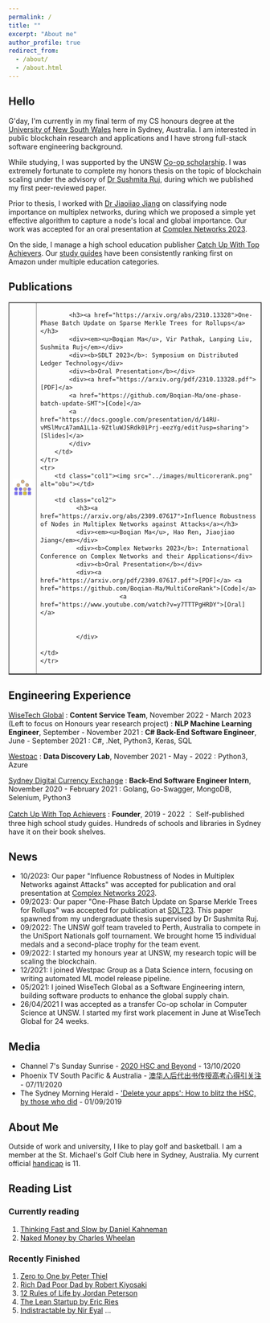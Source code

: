 ```yaml
---
permalink: /
title: ""
excerpt: "About me"
author_profile: true
redirect_from:
  - /about/
  - /about.html
---
```


## Hello

G'day, I'm currently in my final term of my CS honours degree at the [University of New South Wales](https://www.unsw.edu.au/) here in Sydney, Australia. I am interested in public blockchain research and applications and I have strong full-stack software engineering background.

While studying, I was supported by the UNSW [Co-op scholarship](https://www.co-op.unsw.edu.au/). I was extremely fortunate to complete my honors thesis on the topic of blockchain scaling under the advisory of [Dr Sushmita Ruj](https://research.unsw.edu.au/people/dr-sushmita-ruj-0), during which we published my first peer-reviewed paper.

Prior to thesis, I worked with [Dr Jiaojiao Jiang](https://research.unsw.edu.au/people/dr-jiaojiao-jiang) on classifying node importance on multiplex networks, during which we proposed a simple yet effective algorithm to capture a node's local and global importance. Our work was accepted for an oral presentation at [Complex Networks 2023](https://complexnetworks.org/).

<!-- ### Why Blockchain?

Early on in my undergraduate studies, I interests leaned more towards machine learning and data science. In 2021, at the height of the NFT bull market, I experience first hand the poor scalability issue of Ethereum by paying $90 gas fee on a $30 NFT ([view tx here](https://etherscan.io/tx/0x31fc76f46eee32d9ea8142faf1fe30414c04a5e96744dde8e8e96a8ce99290f5)). Overlooking the hype and the FUD during the bull market, I began learning about the fundamentals of blockchain.

Right before it was time to select my thesis topic, I took a blockchain software course ([COMP6452](https://www.handbook.unsw.edu.au/undergraduate/courses/2024/COMP6452?year=2024)) that completely changed my outlook on the potential impact of blockchain technology. I see blockchain as a tool to democratize global finance participation. -->

On the side, I manage a high school education publisher [Catch Up With Top Achievers](http://Top-Achievers.com.au "Catch Up With Top Achievers"). Our [study guides](https://www.amazon.com.au/s?k=Tree+Niu+Bee+Pty.Ltd&i=digital-text&dc&ref=a9_asc_1 "Study guides") have been consistently ranking first on Amazon under multiple education categories.

## Publications

<table border="1">
    <tr>
        <td class="col1"><img src="../images/obu.png" alt="obu"></td>
        <td class="col2">
        
            <h3><a href="https://arxiv.org/abs/2310.13328">One-Phase Batch Update on Sparse Merkle Trees for Rollups</a></h3>
            <div><em><u>Boqian Ma</u>, Vir Pathak, Lanping Liu, Sushmita Ruj</em></div>
            <div><b>SDLT 2023</b>: Symposium on Distributed Ledger Technology</div>
            <div><b>Oral Presentation</b></div>
            <div><a href="https://arxiv.org/pdf/2310.13328.pdf">[PDF]</a> 
            <a href="https://github.com/Boqian-Ma/one-phase-batch-update-SMT">[Code]</a>
            <a href="https://docs.google.com/presentation/d/14RU-vMSlMvcA7amA1L1a-9ZtluWJSRdk01Prj-eezYg/edit?usp=sharing">[Slides]</a>             
            </div>
        </td>
    </tr>
    <tr>
        <td class="col1"><img src="../images/multicorerank.png" alt="obu"></td>

        <td class="col2">
              <h3><a href="https://arxiv.org/abs/2309.07617">Influence Robustness of Nodes in Multiplex Networks against Attacks</a></h3>
              <div><em><u>Boqian Ma</u>, Hao Ren, Jiaojiao Jiang</em></div>
              <div><b>Complex Networks 2023</b>: International Conference on Complex Networks and their Applications</div>
              <div><b>Oral Presentation</b></div>
              <div><a href="https://arxiv.org/pdf/2309.07617.pdf">[PDF]</a> <a href="https://github.com/Boqian-Ma/MultiCoreRank">[Code]</a>
                          <a href="https://www.youtube.com/watch?v=y7TTTPgHRDY">[Oral]</a>


              </div>

    </td>
    </tr>

</table>

## Engineering Experience

[WiseTech Global](https://www.wisetechglobal.com/ "WiseTech Global")
: **Content Service Team**, November 2022 - March 2023 (Left to focus on Honours year research project)
: **NLP Machine Learning Engineer**, September - November 2021
: **C# Back-End Software Engineer**, June - September 2021
: C#, .Net, Python3, Keras, SQL

[Westpac](https://www.westpac.com.au/ "Westpac")
: **Data Discovery Lab**, November 2021 - May - 2022
: Python3, Azure

[Sydney Digital Currency Exchange](https://exchange.sdce.com.au/ "SDCE")
: **Back-End Software Engineer Intern**, November 2020 - February 2021
: Golang, Go-Swagger, MongoDB, Selenium, Python3

[Catch Up With Top Achievers](https://Top-Achievers.com.au/ "Catch Up With Top Achievers")
: **Founder**, 2019 - 2022
： Self-published three high school study guides. Hundreds of schools and libraries in Sydney have it on their book shelves.

## News

- 10/2023: Our paper "Influence Robustness of Nodes in Multiplex Networks against Attacks" was accepted for publication and oral presentation at [Complex Networks 2023](https://complexnetworks.org/).
- 09/2023: Our paper "One-Phase Batch Update on Sparse Merkle Trees for Rollups" was accepted for publication at [SDLT23](https://symposium-dlt.org/). This paper spawned from my undergraduate thesis supervised by Dr Sushmita Ruj.
- 09/2022: The UNSW golf team traveled to Perth, Australia to compete in the UniSport Nationals golf tournament. We brought home 15 individual medals and a second-place trophy for the team event.
- 09/2022: I started my honours year at UNSW, my research topic will be scaling the blockchain.
- 12/2021: I joined Westpac Group as a Data Science intern, focusing on writing automated ML model release pipeline.
- 05/2021: I joined WiseTech Global as a Software Engineering intern, building software products to enhance the global supply chain.
- 26/04/2021 I was accepted as a transfer Co-op scholar in Computer Science at UNSW. I started my first work placement in June at WiseTech Global for 24 weeks.

## Media

- Channel 7's Sunday Sunrise - [2020 HSC and Beyond](https://www.youtube.com/watch?v=dv0kiEdhMyc&t=3s) - 13/10/2020
- Phoenix TV South Pacific & Australia - [澳华人后代出书传授高考心得引关注](https://www.youtube.com/watch?v=woUTLiO1TIs) - 07/11/2020
- The Sydney Morning Herald - ['Delete your apps': How to blitz the HSC, by those who did](https://www.smh.com.au/education/delete-your-apps-how-to-blitz-the-hsc-by-those-who-did-20190829-p52m0t.html) - 01/09/2019

## About Me

Outside of work and university, I like to play golf and basketball. I am a member at the St. Michael's Golf Club here in Sydney, Australia. My current official [handicap](https://www.golf.org.au/handicap/?golfLinkNo=2012203208) is 11.

## Reading List

### Currently reading

1. [Thinking Fast and Slow by Daniel Kahneman](https://www.penguin.com.au/books/thinking-fast-and-slow-9780141033570)
2. [Naked Money by Charles Wheelan ](https://www.amazon.com/Naked-Money-Revealing-Financial-System/dp/0393353737)

### Recently Finished

1. [Zero to One by Peter Thiel](https://www.penguin.com.au/books/zero-to-one-9780753555200)
2. [Rich Dad Poor Dad by Robert Kiyosaki](https://www.richdad.com/)
3. [12 Rules of Life by Jordan Peterson](https://www.jordanbpeterson.com/12-rules-for-life/)
4. [The Lean Startup by Eric Ries](http://theleanstartup.com/)
5. [Indistractable by Nir Eyal](https://www.nirandfar.com/indistractable/)
   ...
   <!-- <br> -->
   <!-- <script type="text/javascript" src="https://free-hit-counters.net/count/8hbb"></script> -->

